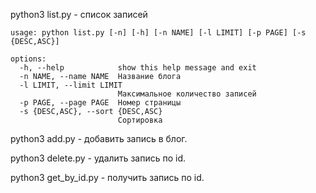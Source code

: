 python3 list.py - список записей
```
usage: python list.py [-n] [-h] [-n NAME] [-l LIMIT] [-p PAGE] [-s {DESC,ASC}]

options:
  -h, --help            show this help message and exit
  -n NAME, --name NAME  Название блога
  -l LIMIT, --limit LIMIT
                        Максимальное количество записей
  -p PAGE, --page PAGE  Номер страницы
  -s {DESC,ASC}, --sort {DESC,ASC}
                        Сортировка
```

python3 add.py - добавить запись в блог.

python3 delete.py - удалить запись по id.

python3 get_by_id.py - получить запись по id.
